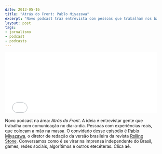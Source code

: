 ```yaml
---
date: 2013-05-16
title: "Atrás do Front: Pablo Miyazawa"
excerpt: "Novo podcast traz entrevista com pessoas que trabalham nos bastidores da comunicação. Neste episódio: o diretor de redação da Rolling Stone Brasil"
layout: post
tags: 
- jornalismo
- podcast
- podcasts
---
```


<iframe width="100%" height="200" src="//www.mixcloud.com/widget/iframe/?feed=http%3A%2F%2Fwww.mixcloud.com%2Feduf%2Fatr%25C3%25A1s-do-font-com-pablo-miyazawa%2F&embed_uuid=46e144f1-6657-4b05-85ed-95a8355d2528&stylecolor=&embed_type=widget_standard" frameborder="0"></iframe><div style="clear:both; height:3px; width:auto;"></div>

Novo podcast na área: *Atrás do Front*. A ideia é entrevistar gente que trabalha com comunicação no dia-a-dia. Pessoas com experiências reais, que colocam a mão na massa. O convidado desse episódio é [Pablo Miyazawa](https://twitter.com/pablomiyazawa), o diretor de redação da versão brasileira da revista [Rolling Stone](http://rollingstone.uol.com.br/). Conversamos como é se virar na imprensa independente do Brasil, games, redes sociais, algorítimos e outros etecéteras. Clica aê.